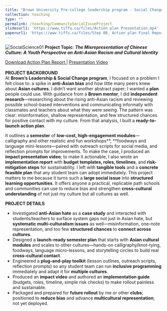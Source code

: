 ```yaml
---
title: "Brown University Pre-college leadership program - Social Change and Leadership - Community Social Issue Project 2024"
collection: teaching
type: ""
permalink: /teaching/CommunitySocialIssueProject
slidesurl1: 'https://www.tiffu.ca/files/Action plan Presentation.mp4'
paperurl1: 'https://www.tiffu.ca/files/Step 8B_ Action plan Final Report - Tiffany Fu.pdf'
---
```


![SocialScience01](https://www.tiffu.ca/images/socialsciencebrown.png)
**Project Topic**: <i>**The Misrepresentation of Chinese Culture: A Youth Perspective on Anti-Asian Racism and Cultural Identity**</i>

<a href="https://www.tiffu.ca/files/Step 8B_ Action plan Final Report - Tiffany Fu.pdf" target="_blank" rel="noopener noreferrer">Download Action Plan Report
</a> | <a href="https://www.tiffu.ca/files/Action plan Presentation.mp4" target="_blank" rel="noopener noreferrer">Presentation Video</a>&nbsp;
<br><br>**PROJECT BACKGROUND**
<br>At **Brown’s Leadership & Social Change program**, I focused on a problem I felt close to: a spike in **anti-Asian bias** and how little many peers knew about **Asian cultures**. I didn’t want another abstract paper; I wanted a **plan** people could use. With guidance from a **Brown mentor**, I did **independent research**—researching about the rising anti-Asian racism and reviewing possible school-based interventions and communicating informally with classmates and teachers about what they were seeing. The pattern was clear: misinformation, shallow representation, and few structured chances for positive contact with my culture. From that analysis, I built a **ready-to-launch action plan**.

It outlines a **semester** of **low-cost, high-engagement modules**—calligraphy and other realistic and fun workshops**, **foodways and language mini-lessons—paired with outreach scripts for social media, and reflection prompts for improvements. To make the case, I produced an **impact presentation video**; to make it actionable, I also wrote an **implementation report** with **budget templates, roles, timelines**, and **risk-mitigation steps** for sustainability. I left with **tangible tools** and a **concrete feasible plan** that any student team can adopt immediately. This project matters to me because it turns such a **large social issue** into **structured learning opportunities**. It offers anyone a practical, replicable path schools and communities can use to reduce bias and strengthen **cross-cultural understanding** of not just my culture but all cultures as well.

**PROJECT DETAILS**
* Investigated **anti-Asian hate** as a **case study** and interacted with students/teachers to surface system gaps not just in Asian hate, but **systematic multi-culturalism issues** as well—misinformation, one-note representation, and too few **structured chances** to **connect across cultures**.
* Designed a **launch-ready semester plan** that starts with **Asian cultural modules** and scales to other cultures—hands-on calligraphy/knot-tying, foodways, language micro-lessons, and storytelling circles to build real **cross-cultural contact**.
* Engineered a **plug-and-play toolkit** (lesson outlines, outreach scripts, reflection prompts) so any student team can run **inclusive programming** immediately and adapt it for **multiple cultures**.
* Produced an **impact video** and authored an **implementation guide** (budgets, roles, timeline, simple risk checks) to make rollout painless and sustainable.
* Packaged and prepared for **future rollout** by me or other **clubs**; positioned to **reduce bias** and advance **multicultural representation**; not yet deployed.

